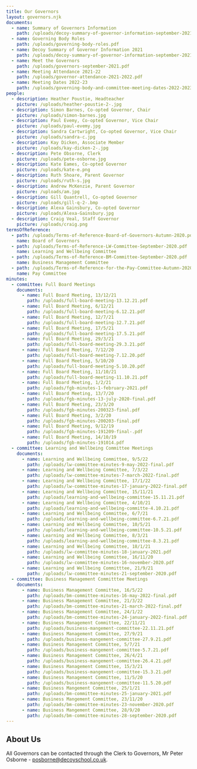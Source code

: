 ```yaml
---
title: Our Governors
layout: governors.njk
documents:
  - name: Summary of Governors Information
    path: /uploads/decoy-summary-of-governor-information-september-2021.pdf
  - name: Governing Body Roles
    path: /uploads/governing-body-roles.pdf
  - name: Decoy Summary of Governor Information 2021
    path: /uploads/decoy-summary-of-governor-information-september-2021-.pdf
  - name: Meet the Governors
    path: /uploads/governors-september-2021.pdf
  - name: Meeting Attendance 2021-22
    path: /uploads/governor-attendance-2021-2022.pdf
  - name: Meeting Dates 2022-23
    path: /uploads/governing-body-and-committee-meeting-dates-2022-2023.pdf
people:
  - description: Heather Poustie, Headteacher
    picture: /uploads/heather-poustie-2-.jpg
  - description: Simon Barnes, Co-opted Governor, Chair
    picture: /uploads/simon-barnes.jpg
  - description: Paul Evemy, Co-opted Governor, Vice Chair
    picture: /uploads/paul-evemy.jpg
  - description: Sandra Cartwright, Co-opted Governor, Vice Chair
    picture: /uploads/sandra-c.jpg
  - description: Kay Dicken, Associate Member
    picture: /uploads/kay-dicken-2-.jpg
  - description: Pete Obsorne, Clerk
    picture: /uploads/pete-osborne.jpg
  - description: Kate Eames, Co-opted Governor
    picture: /uploads/kate-e.png
  - description: Ruth Shoare, Parent Governor
    picture: /uploads/ruth-s.jpg
  - description: Andrew McKenzie, Parent Governor
    picture: /uploads/am.jpg
  - description: Gill Quantrell, Co-opted Governor
    picture: /uploads/gill-q-2-.bmp
  - description: Alexa Gainsbury, Co-opted Governor
    picture: /uploads/Alexa-Gainsbury.jpg
  - description: Craig Veal, Staff Governor
    picture: /uploads/craig.png
termsOfReference:
  - path: /uploads/Terms-of-Reference-Board-of-Governors-Autumn-2020.pdf
    name: Board of Governors
  - path: /uploads/Terms-of-Reference-LW-Committee-September-2020.pdf
    name: Learning and Wellbeing Committee
  - path: /uploads/Terms-of-Reference-BM-Committee-September-2020.pdf
    name: Business Management Committee
  - path: /uploads/Terms-of-Reference-for-the-Pay-Committee-Autumn-2020.pdf
    name: Pay Committee
minutes:
  - committee: Full Board Meetings
    documents:
      - name: Full Board Meeting, 13/12/21
        path: /uploads/full-board-meeting-13.12.21.pdf
      - name: Full Board Meeting, 6/12/21
        path: /uploads/full-board-meeting-6.12.21.pdf
      - name: Full Board Meeting, 12/7/21
        path: /uploads/full-board-meeting-12.7.21.pdf
      - name: Full Board Meeting, 17/5/21
        path: /uploads/full-board-meeting-17.5.21.pdf
      - name: Full Board Meeting, 29/3/21
        path: /uploads/full-board-meeting-29.3.21.pdf
      - name: Full Board Meeting, 7/12/20
        path: /uploads/full-board-meeting-7.12.20.pdf
      - name: Full Board Meeting, 5/10/20
        path: /uploads/full-board-meeting-5.10.20.pdf
      - name: Full Board Meeting, 11/10/21
        path: /uploads/full-board-meeting-11.10.21.pdf
      - name: Full Board Meeting, 1/2/21
        path: /uploads/fgb-minutes-1-february-2021.pdf
      - name: Full Board Meeting, 13/7/20
        path: /uploads/fgb-minutes-13-july-2020-final.pdf
      - name: Full Board Meeting, 23/3/20
        path: /uploads/fgb-minutes-200323-final.pdf
      - name: Full Board Meeting, 3/2/20
        path: /uploads/fgb-minutes-200203-final.pdf
      - name: Full Board Meeting, 9/12/19
        path: /uploads/fgb-minutes-191209-final-.pdf
      - name: Full Board Meeting, 14/10/19
        path: /uploads/fgb-minutes-191014.pdf
  - committee: Learning and Wellbeing Committee Meetings
    documents:
      - name: Learning and Wellbeing Committee, 9/5/22
        path: /uploads/lw-committee-minutes-9-may-2022-final.pdf
      - name: Learning and Wellbeing Committee, 7/3/22
        path: /uploads/lw-committee-minutes-7-march-2022-final.pdf
      - name: Learning and Wellbeing Committee, 17/1/22
        path: /uploads/lw-committee-minutes-17-january-2022-final.pdf
      - name: Learning and Wellbeing Committee, 15/11/21
        path: /uploads/learning-and-wellbeing-committee-15.11.21.pdf
      - name: Learning and Wellbeing Committee, 4/10/21
        path: /uploads/learning-and-wellbeing-committe-4.10.21.pdf
      - name: Learning and Wellbeing Committee, 6/7/21
        path: /uploads/learning-and-wellbeing-committee-6.7.21.pdf
      - name: Learning and Wellbeing Committee, 10/5/21
        path: /uploads/learning-and-wellbeing-committee-10.5.21.pdf
      - name: Learning and Wellbeing Committee, 8/3/21
        path: /uploads/learning-and-wellbeing-committee-8.3.21.pdf
      - name: Learning and Wellbeing Committee, 18/1/21
        path: /uploads/lw-committee-minutes-18-january-2021.pdf
      - name: Learning and Wellbeing Committee, 16/11/20
        path: /uploads/lw-committee-minutes-16-november-2020.pdf
      - name: Learning and Wellbeing Committtee, 21/9/21
        path: /uploads/lw-committee-minutes-21-september-2020.pdf
  - committee: Business Management Committtee Meetings
    documents:
      - name: Business Management Committee, 16/5/22
        path: /uploads/bm-committee-minutes-16-may-2022-final.pdf
      - name: Business Management Committee, 21/3/22
        path: /uploads/bm-committee-minutes-21-march-2022-final.pdf
      - name: Business Management Committee, 24/1/22
        path: /uploads/bm-committee-minutes-24-january-2022-final.pdf
      - name: Business Management Committee, 22/11/21
        path: /uploads/business-mangement-committee-22.11.21.pdf
      - name: Business Management Committee, 27/9/21
        path: /uploads/business-mangement-committee-27.9.21.pdf
      - name: Business Management Committee, 5/7/21
        path: /uploads/business-mangement-committee-5.7.21.pdf
      - name: Business Management Committee, 26/4/21
        path: /uploads/business-mangement-committee-26.4.21.pdf
      - name: Business Management Committee, 15/3/21
        path: /uploads/business-mangement-committee-15.3.21.pdf
      - name: Business Management Committee, 11/5/20
        path: /uploads/business-mangement-committee-11.5.20.pdf
      - name: Business Mangement Committee, 25/1/21
        path: /uploads/bm-committee-minutes-25-january-2021.pdf
      - name: Business Mangement Committee, 23/11/20
        path: /uploads/bm-committee-minutes-23-november-2020.pdf
      - name: Business Mangement Committee, 28/9/20
        path: /uploads/bm-committee-minutes-28-september-2020.pdf
---
```

## About Us

All Governors can be contacted through the Clerk to Governors, Mr Peter Osborne - <a href="mailto:posborne@decoyschool.co.uk">posborne@decoyschool.co.uk</a>.
